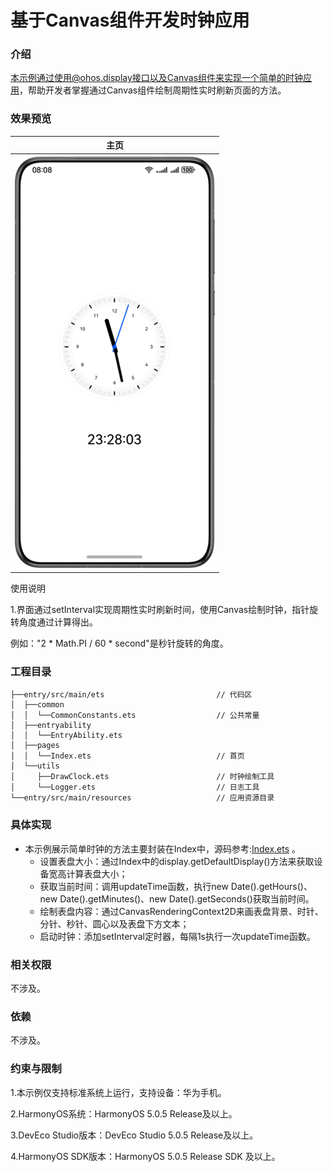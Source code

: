 # 基于Canvas组件开发时钟应用

### 介绍

本示例通过使用@ohos.display接口以及Canvas组件来实现一个简单的时钟应用，帮助开发者掌握通过Canvas组件绘制周期性实时刷新页面的方法。

### 效果预览

| 主页                                   |
|--------------------------------------|
| ![main](screenshots/device/main.png) |

使用说明

1.界面通过setInterval实现周期性实时刷新时间，使用Canvas绘制时钟，指针旋转角度通过计算得出。

例如："2 * Math.PI / 60 * second"是秒针旋转的角度。

### 工程目录
```
├──entry/src/main/ets                         // 代码区
│  ├──common
│  │  └──CommonConstants.ets                  // 公共常量
│  ├──entryability
│  │  └──EntryAbility.ets 
│  ├──pages
│  │  └──Index.ets                            // 首页
│  └──utils
│     ├──DrawClock.ets                        // 时钟绘制工具
│     └──Logger.ets                           // 日志工具
└──entry/src/main/resources                   // 应用资源目录

```
### 具体实现

* 本示例展示简单时钟的方法主要封装在Index中，源码参考:[Index.ets](entry/src/main/ets/pages/Index.ets) 。
    * 设置表盘大小：通过Index中的display.getDefaultDisplay()方法来获取设备宽高计算表盘大小；
    * 获取当前时间：调用updateTime函数，执行new Date().getHours()、new Date().getMinutes()、new Date().getSeconds()获取当前时间。
    * 绘制表盘内容：通过CanvasRenderingContext2D来画表盘背景、时针、分针、秒针、圆心以及表盘下方文本；
    * 启动时钟：添加setInterval定时器，每隔1s执行一次updateTime函数。

### 相关权限

不涉及。

### 依赖

不涉及。

### 约束与限制

1.本示例仅支持标准系统上运行，支持设备：华为手机。

2.HarmonyOS系统：HarmonyOS 5.0.5 Release及以上。

3.DevEco Studio版本：DevEco Studio 5.0.5 Release及以上。

4.HarmonyOS SDK版本：HarmonyOS 5.0.5 Release SDK 及以上。